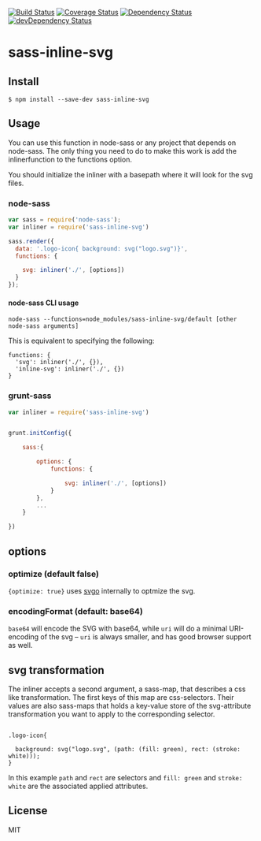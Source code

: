 [![Build Status](https://travis-ci.org/haithembelhaj/sass-inline-svg.svg)](https://travis-ci.org/haithembelhaj/sass-inline-svg)
[![Coverage Status](https://coveralls.io/repos/github/haithembelhaj/sass-inline-svg/badge.svg?branch=master)](https://coveralls.io/github/haithembelhaj/sass-inline-svg?branch=master)
[![Dependency Status](https://david-dm.org/haithembelhaj/sass-inline.svg)](https://david-dm.org/haithembelhaj/sass-inline-svg)
[![devDependency Status](https://david-dm.org/haithembelhaj/sass-inline-svg/dev-status.svg)](https://david-dm.org/haithembelhaj/sass-inline-svg#info=devDependencies)
# sass-inline-svg

## Install

```
$ npm install --save-dev sass-inline-svg
```


## Usage

You can use this function in node-sass or any project that depends on node-sass.
The only thing you need to do to make this work is add the inlinerfunction to the functions option.

You should initialize the inliner with a basepath where it will look for the svg files.

### node-sass

```js
var sass = require('node-sass');
var inliner = require('sass-inline-svg')

sass.render({
  data: '.logo-icon{ background: svg("logo.svg")}',
  functions: {

    svg: inliner('./', [options])
  }
});
```

#### node-sass CLI usage

```
node-sass --functions=node_modules/sass-inline-svg/default [other node-sass arguments]
```

This is equivalent to specifying the following:

```
functions: {
  'svg': inliner('./', {}),
  'inline-svg': inliner('./', {})
}
```

### grunt-sass


```js
var inliner = require('sass-inline-svg')


grunt.initConfig({

    sass:{

        options: {
            functions: {

                svg: inliner('./', [options])
            }
        },
        ...
    }

})
```

## options

### optimize (default false)

`{optimize: true}` uses [svgo](https://github.com/svg/svgo) internally to optmize the svg.

### encodingFormat (default: base64)

`base64` will encode the SVG with base64, while `uri` will do a minimal URI-encoding of the svg – `uri` is always smaller, and has good browser support as well.

## svg transformation

The inliner accepts a second argument, a sass-map, that describes a css like transformation. The first keys of this map are css-selectors. Their values are also sass-maps that holds a key-value store of the svg-attribute transformation you want to apply to the corresponding selector.
```

.logo-icon{

  background: svg("logo.svg", (path: (fill: green), rect: (stroke: white)));
}

```

In this example `path` and `rect` are selectors and `fill: green` and `stroke: white` are the associated applied attributes.

## License

MIT
